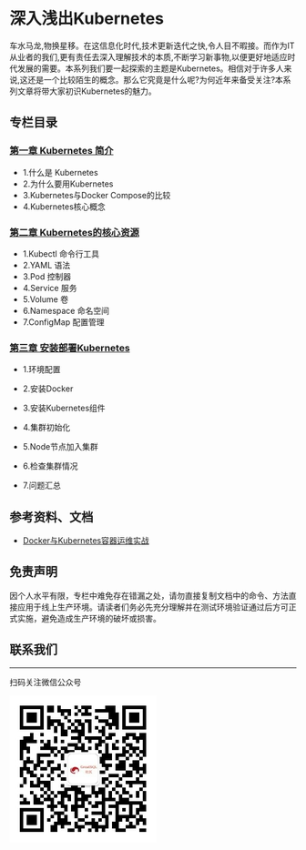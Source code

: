 # 深入浅出Kubernetes

车水马龙,物换星移。在这信息化时代,技术更新迭代之快,令人目不暇接。而作为IT从业者的我们,更有责任去深入理解技术的本质,不断学习新事物,以便更好地适应时代发展的需要。本系列我们要一起探索的主题是Kubernetes。相信对于许多人来说,这还是一个比较陌生的概念。那么它究竟是什么呢?为何近年来备受关注?本系列文章将带大家初识Kubernetes的魅力。

## 专栏目录
### [第一章 Kubernetes 简介](./deep-dive-kubernetes-01.md)

- 1.什么是 Kubernetes
- 2.为什么要用Kubernetes
- 3.Kubernetes与Docker Compose的比较
- 4.Kubernetes核心概念

### [第二章 Kubernetes的核心资源](./deep-dive-kubernetes-02.md)
- 1.Kubectl 命令行工具
- 2.YAML 语法
- 3.Pod 控制器
- 4.Service 服务
- 5.Volume 卷
- 6.Namespace 命名空间
- 7.ConfigMap 配置管理

### [第三章 安装部署Kubernetes](./deep-dive-kubernetes-03.md)

- 1.环境配置

- 2.安装Docker
- 3.安装Kubernetes组件
- 4.集群初始化
- 5.Node节点加入集群
- 6.检查集群情况
- 7.问题汇总


## 参考资料、文档

- [Docker与Kubernetes容器运维实战](https://baike.baidu.com/item/Docker与Kubernetes容器运维实战/63475077?fr=ge_ala)

## 免责声明
因个人水平有限，专栏中难免存在错漏之处，请勿直接复制文档中的命令、方法直接应用于线上生产环境。请读者们务必先充分理解并在测试环境验证通过后方可正式实施，避免造成生产环境的破坏或损害。

## 联系我们
---
扫码关注微信公众号

![输入图片说明](../greatsql-wx.jpg)
